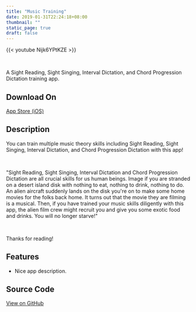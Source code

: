 ```yaml
---
title: "Music Training"
date: 2019-01-31T22:24:18+08:00
thumbnail: ""
static_page: true
draft: false
---
```

{{< youtube Nijk6YPtKZE >}}

<br />

A Sight Reading, Sight Singing, Interval Dictation, and Chord Progression Dictation training app.

## Download On
[App Store (iOS)](https://itunes.apple.com/us/app/id1451196113)

## Description
You can train multiple music theory skills including Sight Reading, Sight Singing, Interval Dictation, and Chord Progression Dictation with this app!

<br />

"Sight Reading, Sight Singing, Interval Dictation and Chord Progression Dictation are all crucial skills for us human beings. Image if you are stranded on a desert island disk with nothing to eat, nothing to drink, nothing to do. An alien aircraft suddenly lands on the disk you're on to make some home movies for the folks back home. It turns out that the movie they are filming is a musical. Then, if you have trained your music skills diligently with this app, the alien film crew might recruit you and give you some exotic food and drinks. You will no longer starve!"

<br />

Thanks for reading!

## Features
* Nice app description.

## Source Code
[View on GitHub](https://github.com/YuChaoGithub/music-training)